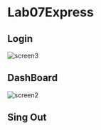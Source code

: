 # Lab07Express

## Login
![screen3](https://user-images.githubusercontent.com/54334317/82362286-bad5a680-99d1-11ea-808b-10ae02106657.png)

## DashBoard
![screen2](https://user-images.githubusercontent.com/54334317/82362379-dfca1980-99d1-11ea-917d-8d88817a73aa.png)

## Sing Out
